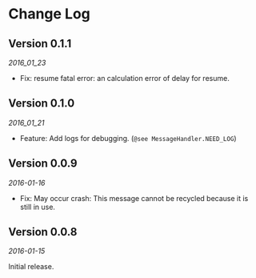 Change Log
==========

## Version 0.1.1

_2016_01_23_

- Fix: resume fatal error: an calculation error of delay for resume.

## Version 0.1.0

_2016_01_21_

- Feature: Add logs for debugging. (`@see MessageHandler.NEED_LOG`)

## Version 0.0.9

_2016-01-16_

- Fix: May occur crash: This message cannot be recycled because it is still in use.

## Version 0.0.8

_2016-01-15_

Initial release.
